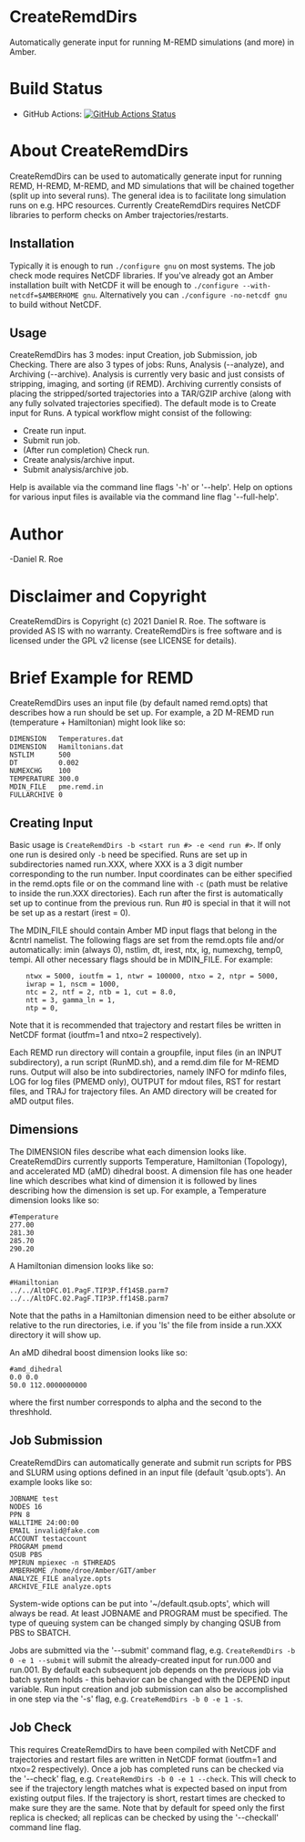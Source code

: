 # CreateRemdDirs
Automatically generate input for running M-REMD simulations (and more) in Amber.

Build Status
============
* GitHub Actions: [![GitHub Actions Status](https://github.com/drroe/CreateRemdDirs/actions/workflows/c-cpp.yml/badge.svg)](https://github.com/drroe/CreateRemdDirs/actions)

About CreateRemdDirs
====================
CreateRemdDirs can be used to automatically generate input for running REMD, 
H-REMD, M-REMD, and MD simulations that will be chained together (split up into
several runs). The general idea is to facilitate long simulation runs on e.g.
HPC resources. Currently CreateRemdDirs requires NetCDF libraries to perform
checks on Amber trajectories/restarts.

## Installation
Typically it is enough to run `./configure gnu` on most systems. The job check
mode requires NetCDF libraries. If you've already got an Amber installation
built with NetCDF it will be enough to `./configure --with-netcdf=$AMBERHOME gnu`.
Alternatively you can `./configure -no-netcdf gnu` to build without NetCDF.

## Usage
CreateRemdDirs has 3 modes: input Creation, job Submission, job Checking. There
are also 3 types of jobs: Runs, Analysis (--analyze), and Archiving (--archive).
Analysis is currently very basic and just consists of stripping, imaging, and 
sorting (if REMD). Archiving currently consists of placing the stripped/sorted
trajectories into a TAR/GZIP archive (along with any fully solvated trajectories
specified). The default mode is to Create input for Runs. A typical workflow might
consist of the following:
- Create run input.
- Submit run job.
- (After run completion) Check run.
- Create analysis/archive input.
- Submit analysis/archive job.

Help is available via the command line flags '-h' or '--help'. Help on options for
various input files is available via the command line flag '--full-help'.

# Author
-Daniel R. Roe

Disclaimer and Copyright
========================
CreateRemdDirs is Copyright (c) 2021 Daniel R. Roe.
The software is provided AS IS with no warranty.
CreateRemdDirs is free software and is licensed under the GPL v2 license (see LICENSE for details).

# Brief Example for REMD
CreateRemdDirs uses an input file (by default named remd.opts) that describes
how a run should be set up. For example, a 2D M-REMD run (temperature + Hamiltonian)
might look like so:
```
DIMENSION   Temperatures.dat
DIMENSION   Hamiltonians.dat
NSTLIM      500
DT          0.002
NUMEXCHG    100
TEMPERATURE 300.0
MDIN_FILE   pme.remd.in
FULLARCHIVE 0
```

## Creating Input
Basic usage is `CreateRemdDirs -b <start run #> -e <end run #>`. If only one run is desired
only `-b` need be specified. Runs are set up in subdirectories named run.XXX, where XXX is a
3 digit number corresponding to the run number. Input coordinates can be either specified
in the remd.opts file or on the command line with `-c` (path must be relative to inside
the run.XXX directories). Each run after the first is automatically set up to continue from
the previous run. Run #0 is special in that it will not be set up as a restart (irest = 0).

The MDIN_FILE should contain Amber MD input flags that belong in the &cntrl namelist. The
following flags are set from the remd.opts file and/or automatically: imin (always 0), 
nstlim, dt, irest, ntx, ig, numexchg, temp0, tempi. All other necessary flags should be
in MDIN_FILE. For example:
```
    ntwx = 5000, ioutfm = 1, ntwr = 100000, ntxo = 2, ntpr = 5000,
    iwrap = 1, nscm = 1000, 
    ntc = 2, ntf = 2, ntb = 1, cut = 8.0,
    ntt = 3, gamma_ln = 1, 
    ntp = 0,
```
Note that it is recommended that trajectory and restart files be written in NetCDF format
(ioutfm=1 and ntxo=2 respectively).

Each REMD run directory will contain a groupfile, input files (in an INPUT subdirectory),
a run script (RunMD.sh), and a remd.dim file for M-REMD runs. Output will also be into
subdirectories, namely INFO for mdinfo files, LOG for log files (PMEMD only),
OUTPUT for mdout files, RST for restart files, and TRAJ for trajectory files. An AMD
directory will be created for aMD output files. 

## Dimensions
The DIMENSION files describe what each dimension looks like. CreateRemdDirs currently
supports Temperature, Hamiltonian (Topology), and accelerated MD (aMD) dihedral boost.
A dimension file has one header line which describes what kind of dimension it is followed by lines
 describing how the dimension is set up. For example, a Temperature dimension looks like so:
```
#Temperature
277.00
281.30
285.70
290.20
```

A Hamiltonian dimension looks like so:
```
#Hamiltonian
../../AltDFC.01.PagF.TIP3P.ff14SB.parm7
../../AltDFC.02.PagF.TIP3P.ff14SB.parm7
```
Note that the paths in a Hamiltonian dimension need to be either absolute or relative to
the run directories, i.e. if you 'ls' the file from inside a run.XXX directory it will
show up. 

An aMD dihedral boost dimension looks like so:
```
#amd_dihedral
0.0 0.0
50.0 112.0000000000
```
where the first number corresponds to alpha and the second to the threshhold.

## Job Submission
CreateRemdDirs can automatically generate and submit run scripts for PBS and SLURM
using options defined in an input file (default 'qsub.opts'). An example looks like
so:
```
JOBNAME test
NODES 16
PPN 8
WALLTIME 24:00:00
EMAIL invalid@fake.com
ACCOUNT testaccount
PROGRAM pmemd
QSUB PBS 
MPIRUN mpiexec -n $THREADS
AMBERHOME /home/droe/Amber/GIT/amber
ANALYZE_FILE analyze.opts
ARCHIVE_FILE analyze.opts
```
System-wide options can be put into '~/default.qsub.opts', which will always be read.
At least JOBNAME and PROGRAM must be specified. The type of queuing system can be
changed simply by changing QSUB from PBS to SBATCH.

Jobs are submitted via the '--submit' command flag, e.g. `CreateRemdDirs -b 0 -e 1 --submit`
will submit the already-created input for run.000 and run.001. By default each subsequent
job depends on the previous job via batch system holds - this behavior can be changed with
the DEPEND input variable. Run input creation and job submission can also be accomplished
in one step via the '-s' flag, e.g. `CreateRemdDirs -b 0 -e 1 -s`.

## Job Check
This requires CreateRemdDirs to have been compiled with NetCDF and trajectories and restart
files are written in NetCDF format (ioutfm=1 and ntxo=2 respectively). Once a job has completed
runs can be checked via the '--check' flag, e.g. `CreateRemdDirs -b 0 -e 1 --check`. This will
check to see if the trajectory length matches what is expected based on input from 
existing output files. If the trajectory is short, restart times are checked to make sure they
are the same. Note that by default for speed only the first replica is checked; all replicas
can be checked by using the '--checkall' command line flag.
